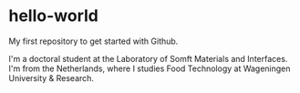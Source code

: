 # hello-world
My first repository to get started with Github.

I'm a doctoral student at the Laboratory of Somft Materials and Interfaces. I'm from the Netherlands, where I studies Food Technology at Wageningen University & Research. 
